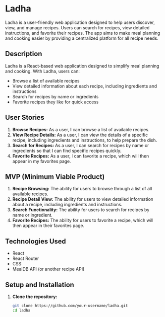 # Ladha

Ladha is a user-friendly web application designed to help users discover, view, and manage recipes. Users can search for recipes, view detailed instructions, and favorite their recipes. The app aims to make meal planning and cooking easier by providing a centralized platform for all recipe needs.


## Description
Ladha is a React-based web application designed to simplify meal planning and cooking. With Ladha, users can:
- Browse a list of available recipes
- View detailed information about each recipe, including ingredients and instructions
- Search for recipes by name or ingredients
- Favorite recipes they like for quick access

## User Stories
1. **Browse Recipes:** As a user, I can browse a list of available recipes.
2. **View Recipe Details:** As a user, I can view the details of a specific recipe, including ingredients and instructions, to help prepare the dish.
3. **Search for Recipes:** As a user, I can search for recipes by name or ingredients so that I can find specific recipes quickly.
4. **Favorite Recipes:** As a user, I can favorite a recipe, which will then appear in my favorites page.

## MVP (Minimum Viable Product)
1. **Recipe Browsing:** The ability for users to browse through a list of all available recipes.
2. **Recipe Detail View:** The ability for users to view detailed information about a recipe, including ingredients and instructions.
3. **Search Functionality:** The ability for users to search for recipes by name or ingredient.
4. **Favorite Recipes:** The ability for users to favorite a recipe, which will then appear in their favorites page.

## Technologies Used
- React
- React Router
- CSS
- MealDB API (or another recipe API)

## Setup and Installation
1. **Clone the repository:**
   ```bash
   git clone https://github.com/your-username/ladha.git
   cd ladha
